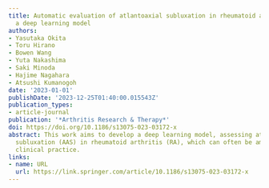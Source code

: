 ```yaml
---
title: Automatic evaluation of atlantoaxial subluxation in rheumatoid arthritis by
  a deep learning model
authors:
- Yasutaka Okita
- Toru Hirano
- Bowen Wang
- Yuta Nakashima
- Saki Minoda
- Hajime Nagahara
- Atsushi Kumanogoh
date: '2023-01-01'
publishDate: '2023-12-25T01:40:00.015543Z'
publication_types:
- article-journal
publication: '*Arthritis Research & Therapy*'
doi: https://doi.org/10.1186/s13075-023-03172-x
abstract: This work aims to develop a deep learning model, assessing atlantoaxial
  subluxation (AAS) in rheumatoid arthritis (RA), which can often be ambiguous in
  clinical practice.
links:
- name: URL
  url: https://link.springer.com/article/10.1186/s13075-023-03172-x
---
```

